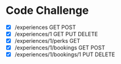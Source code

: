 # Code Challenge  
- [x] /experiences GET POST
- [x] /experiences/1 GET PUT DELETE
- [x] /experiences/1/perks GET
- [x] /experiences/1/bookings GET POST
- [x] /experiences/1/bookings/1 PUT DELETE